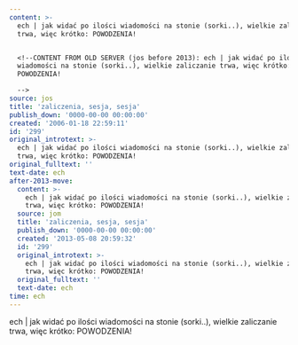 ```yaml
---
content: >-
  ech | jak widać po ilości wiadomości na stonie (sorki..), wielkie zaliczanie
  trwa, więc krótko: POWODZENIA!


  <!--CONTENT FROM OLD SERVER (jos before 2013): ech | jak widać po ilości
  wiadomości na stonie (sorki..), wielkie zaliczanie trwa, więc krótko:
  POWODZENIA!

  -->
source: jos
title: 'zaliczenia, sesja, sesja'
publish_down: '0000-00-00 00:00:00'
created: '2006-01-18 22:59:11'
id: '299'
original_introtext: >-
  ech | jak widać po ilości wiadomości na stonie (sorki..), wielkie zaliczanie
  trwa, więc krótko: POWODZENIA!
original_fulltext: ''
text-date: ech
after-2013-move:
  content: >-
    ech | jak widać po ilości wiadomości na stonie (sorki..), wielkie zaliczanie
    trwa, więc krótko: POWODZENIA!
  source: jom
  title: 'zaliczenia, sesja, sesja'
  publish_down: '0000-00-00 00:00:00'
  created: '2013-05-08 20:59:32'
  id: '299'
  original_introtext: >-
    ech | jak widać po ilości wiadomości na stonie (sorki..), wielkie zaliczanie
    trwa, więc krótko: POWODZENIA!
  original_fulltext: ''
  text-date: ech
time: ech
---
```

ech | jak widać po ilości wiadomości na stonie (sorki..), wielkie zaliczanie trwa, więc krótko: POWODZENIA!

<!--CONTENT FROM OLD SERVER (jos before 2013): ech | jak widać po ilości wiadomości na stonie (sorki..), wielkie zaliczanie trwa, więc krótko: POWODZENIA!
-->

<!--{{json:{"created_date":"2006-01-18 22:59:11","publish_down":"0000-00-00 00:00:00","id":"299"}}}-->